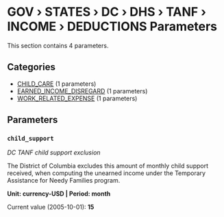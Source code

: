 # GOV › STATES › DC › DHS › TANF › INCOME › DEDUCTIONS Parameters

This section contains 4 parameters.

## Categories

- [CHILD_CARE](child_care/index.md) (1 parameters)
- [EARNED_INCOME_DISREGARD](earned_income_disregard/index.md) (1 parameters)
- [WORK_RELATED_EXPENSE](work_related_expense/index.md) (1 parameters)

## Parameters

### `child_support`
*DC TANF child support exclusion*

The District of Columbia excludes this amount of monthly child support received, when computing the unearned income under the Temporary Assistance for Needy Families program.

**Unit: currency-USD | Period: month**

Current value (2005-10-01): **15**

